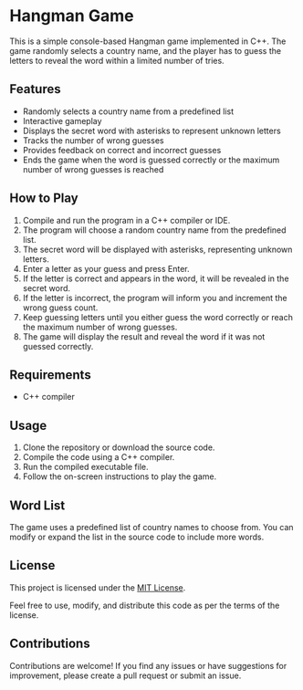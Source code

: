 # Hangman Game

This is a simple console-based Hangman game implemented in C++. The game randomly selects a country name, and the player has to guess the letters to reveal the word within a limited number of tries.

## Features

- Randomly selects a country name from a predefined list
- Interactive gameplay
- Displays the secret word with asterisks to represent unknown letters
- Tracks the number of wrong guesses
- Provides feedback on correct and incorrect guesses
- Ends the game when the word is guessed correctly or the maximum number of wrong guesses is reached

## How to Play

1. Compile and run the program in a C++ compiler or IDE.
2. The program will choose a random country name from the predefined list.
3. The secret word will be displayed with asterisks, representing unknown letters.
4. Enter a letter as your guess and press Enter.
5. If the letter is correct and appears in the word, it will be revealed in the secret word.
6. If the letter is incorrect, the program will inform you and increment the wrong guess count.
7. Keep guessing letters until you either guess the word correctly or reach the maximum number of wrong guesses.
8. The game will display the result and reveal the word if it was not guessed correctly.

## Requirements

- C++ compiler

## Usage

1. Clone the repository or download the source code.
2. Compile the code using a C++ compiler.
3. Run the compiled executable file.
4. Follow the on-screen instructions to play the game.

## Word List

The game uses a predefined list of country names to choose from. You can modify or expand the list in the source code to include more words.

## License

This project is licensed under the [MIT License](LICENSE).

Feel free to use, modify, and distribute this code as per the terms of the license.

## Contributions

Contributions are welcome! If you find any issues or have suggestions for improvement, please create a pull request or submit an issue.

